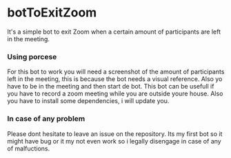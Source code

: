 # botToExitZoom
It's a simple bot to exit Zoom when a certain amount of participants are left in the meeting.

### Using porcese 
For this bot to work you will need a screenshot of the amount of participants left in the meeting, this is because the bot needs a visual reference. 
Also yo have to be in the meeting and then start de bot.
This bot can be usefull if you have to record a zoom meeting while you are outside youre house.
Also you have to install some dependencies, i will update you.

### In case of any problem
Please dont hesitate to leave an issue on the repository.
Its my first bot so it might have bug or it my not even work so i legally disengage in case of any of malfuctions.


